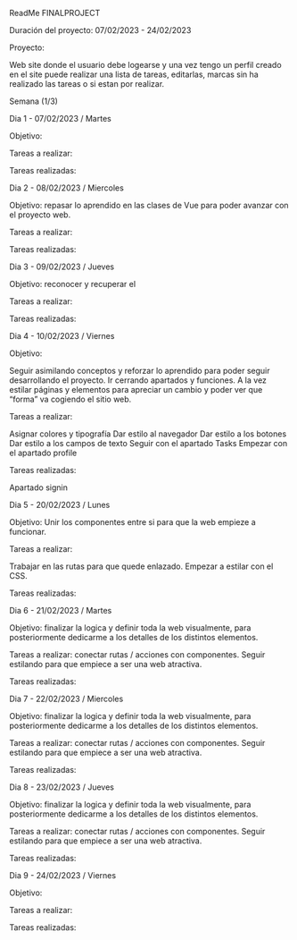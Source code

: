 ReadMe FINALPROJECT

Duración del proyecto: 07/02/2023 - 24/02/2023

Proyecto:

Web site donde el usuario debe logearse y una vez tengo un perfil creado en el site puede realizar una lista de tareas, editarlas, marcas sin ha realizado las tareas o si estan por realizar.

Semana (1/3)

Dia 1 - 07/02/2023 / Martes

Objetivo:

Tareas a realizar:

Tareas realizadas:

Dia 2 - 08/02/2023 / Miercoles

Objetivo: repasar lo aprendido en las clases de Vue para poder avanzar con el proyecto web.

Tareas a realizar:

Tareas realizadas:

Dia 3 - 09/02/2023 / Jueves

Objetivo: reconocer y recuperar el

Tareas a realizar:

Tareas realizadas:

Dia 4 - 10/02/2023 / Viernes

Objetivo:

Seguir asimilando conceptos y reforzar lo aprendido para poder seguir desarrollando el proyecto. Ir cerrando apartados y funciones. A la vez estilar páginas y elementos para apreciar un cambio y poder ver que “forma” va cogiendo el sitio web.

Tareas a realizar:

Asignar colores y tipografía
Dar estilo al navegador
Dar estilo a los botones
Dar estilo a los campos de texto
Seguir con el apartado Tasks
Empezar con el apartado profile

Tareas realizadas:

Apartado signin

Dia 5 - 20/02/2023 / Lunes

Objetivo: Unir los componentes entre si para que la web empieze a funcionar.

Tareas a realizar:

Trabajar en las rutas para que quede enlazado.
Empezar a estilar con el CSS.

Tareas realizadas:

Dia 6 - 21/02/2023 / Martes

Objetivo: finalizar la logica y definir toda la web visualmente, para posteriormente dedicarme a los detalles de los distintos elementos.

Tareas a realizar: conectar rutas / acciones con componentes. Seguir estilando para que empiece a ser una web atractiva.

Tareas realizadas:

Dia 7 - 22/02/2023 / Miercoles

Objetivo: finalizar la logica y definir toda la web visualmente, para posteriormente dedicarme a los detalles de los distintos elementos.

Tareas a realizar: conectar rutas / acciones con componentes. Seguir estilando para que empiece a ser una web atractiva.

Tareas realizadas:

Dia 8 - 23/02/2023 / Jueves

Objetivo: finalizar la logica y definir toda la web visualmente, para posteriormente dedicarme a los detalles de los distintos elementos.

Tareas a realizar: conectar rutas / acciones con componentes. Seguir estilando para que empiece a ser una web atractiva.

Tareas realizadas:

Dia 9 - 24/02/2023 / Viernes

Objetivo:

Tareas a realizar:

Tareas realizadas:
